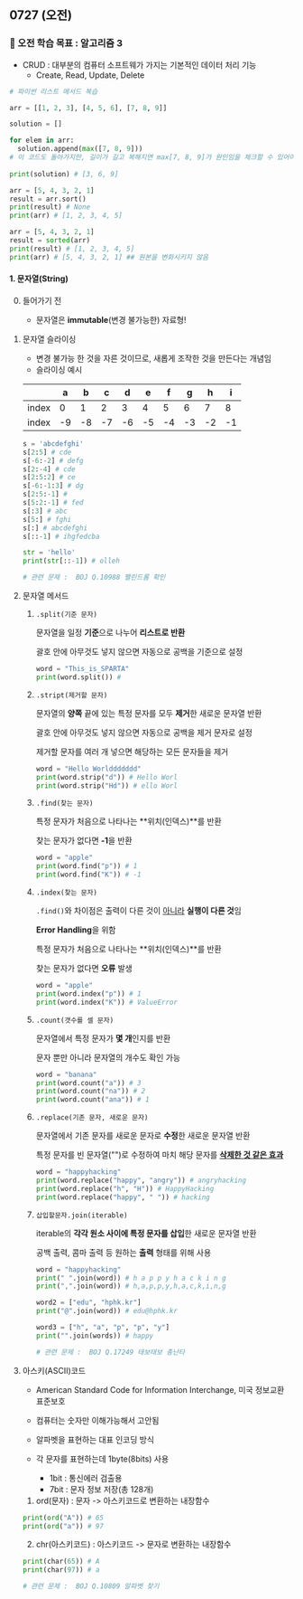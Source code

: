 ## 0727 (오전)

### 🎯 오전 학습 목표 : 알고리즘 3

- CRUD : 대부분의 컴퓨터 소프트웨가 가지는 기본적인 데이터 처리 기능
  - Create, Read, Update, Delete

```python
# 파이썬 리스트 메서드 복습

arr = [[1, 2, 3], [4, 5, 6], [7, 8, 9]]

solution = []

for elem in arr:
  solution.append(max([7, 8, 9]))
# 이 코드도 돌아가지만, 길이가 길고 복해지면 max[7, 8, 9]가 원인임을 체크할 수 있어야함
  
print(solution) # [3, 6, 9]
```

```python
arr = [5, 4, 3, 2, 1]
result = arr.sort()
print(result) # None
print(arr) # [1, 2, 3, 4, 5]
```

```python
arr = [5, 4, 3, 2, 1]
result = sorted(arr)
print(result) # [1, 2, 3, 4, 5]
print(arr) # [5, 4, 3, 2, 1] ## 원본을 변화시키지 않음
```



#### 1. 문자열(String)

0. 들어가기 전
   - 문자열은 **immutable**(변경 불가능한) 자료형!

 1. 문자열 슬라이싱

    - 변경 불가능 한 것을 자른 것이므로, 새롭게 조작한 것을 만든다는 개념임
    - 슬라이싱 예시

    |       | a    | b    | c    | d    | e    | f    | g    | h    | i    |
    | ----- | ---- | ---- | ---- | ---- | ---- | ---- | ---- | ---- | ---- |
    | index | 0    | 1    | 2    | 3    | 4    | 5    | 6    | 7    | 8    |
    | index | -9   | -8   | -7   | -6   | -5   | -4   | -3   | -2   | -1   |

    ```python
    s = 'abcdefghi'
    s[2:5] # cde
    s[-6:-2] # defg
    s[2:-4] # cde
    s[2:5:2] # ce
    s[-6:-1:3] # dg
    s[2:5:-1] # 
    s[5:2:-1] # fed
    s[:3] # abc
    s[5:] # fghi
    s[:] # abcdefghi
    s[::-1] # ihgfedcba
    ```

    ```python
    str = 'hello'
    print(str[::-1]) # olleh
    
    # 관련 문제 :  BOJ Q.10988 팰린드롬 확인
    ```

    

 2. 문자열 메서드

    1. `.split(기준 문자)`

       문자열을 일정 **기준**으로 나누어 **리스트로 반환**

       괄호 안에 아무것도 넣지 않으면 자동으로 공백을 기준으로 설정

       ```python
       word = "This_is_SPARTA"
       print(word.split()) # 
       ```

    2. `.stript(제거할 문자)`

       문자열의 **양쪽** 끝에 있는 특정 문자를 모두 **제거**한 새로운 문자열 반환

       괄호 안에 아무것도 넣지 않으면 자동으로 공백을 제거 문자로 설정

       제거할 문자를 여러 개 넣으면 해당하는 모든 문자들을 제거

       ```python
       word = "Hello Worlddddddd"
       print(word.strip("d")) # Hello Worl
       print(word.strip("Hd")) # ello Worl
       ```

    3. `.find(찾는 문자)`

       특정 문자가 처음으로 나타나는 **위치(인덱스)**를 반환

       찾는 문자가 없다면 **-1**을 반환

       ```python
       word = "apple"
       print(word.find("p")) # 1
       print(word.find("K")) # -1
       ```

    4. `.index(찾는 문자)`

       `.find()`와 차이점은 출력이 다른 것이 <u>아니라</u> **실행이 다른 것**임

       **Error Handling**을 위함

       특정 문자가 처음으로 나타나는 **위치(인덱스)**를 반환

       찾는 문자가 없다면 **오류** 발생

       ```python
       word = "apple"
       print(word.index("p")) # 1
       print(word.index("K")) # ValueError
       ```

    5. `.count(갯수를 셀 문자)`

       문자열에서 특정 문자가 **몇 개**인지를 반환

       문자 뿐만 아니라 문자열의 개수도 확인 가능

       ```python
       word = "banana"
       print(word.count("a")) # 3
       print(word.count("na")) # 2
       print(word.count("ana")) # 1
       ```

       

    6. `.replace(기존 문자, 새로운 문자)`

       문자열에서 기존 문자를 새로운 문자로 **수정**한 새로운 문자열 반환

       특정 문자를 빈 문자열("")로 수정하여 마치 해당 문자를 **<u>삭제한 것 같은 효과</u>**

       ```python
       word = "happyhacking"
       print(word.replace("happy", "angry")) # angryhacking
       print(word.replace("h", "H")) # HappyHacking
       print(word.replace("happy", " ")) # hacking
       ```

    7. `삽입할문자.join(iterable)`

       iterable의 **각각 원소 사이에 특정 문자를 삽입**한 새로운 문자열 반환

       공백 출력, 콤마 출력 등 원하는 **출력** 형태를 위해 사용

       ```python
       word = "happyhacking"
       print(" ".join(word)) # h a p p y h a c k i n g
       print(",".join(word)) # h,a,p,p,y,h,a,c,k,i,n,g
       
       word2 = ["edu", "hphk.kr"]
       print("@".join(word)) # edu@hphk.kr
       
       word3 = ["h", "a", "p", "p", "y"]
       print("".join(words)) # happy
       
       # 관련 문제 :  BOJ Q.17249 태보태보 총난타
       ```

       

 3. 아스키(ASCII)코드

    - American Standard Code for Information Interchange, 미국 정보교환 표준보호

    - 컴퓨터는 숫자만 이해가능해서 고안됨
    - 알파벳을 표현하는 대표 인코딩 방식
    - 각 문자를 표현하는데 1byte(8bits) 사용
      - 1bit : 통신에러 검출용
      - 7bit : 문자 정보 저장(총 128개)

    1. ord(문자) : 문자 -> 아스키코드로 변환하는 내장함수

    ```python
    print(ord("A")) # 65
    print(ord("a")) # 97
    ```

    2. chr(아스키코드) : 아스키코드 -> 문자로 변환하는 내장함수

    ```python
    print(char(65)) # A
    print(char(97)) # a
    
    # 관련 문제 :  BOJ Q.10809 알파벳 찾기
    ```

    
